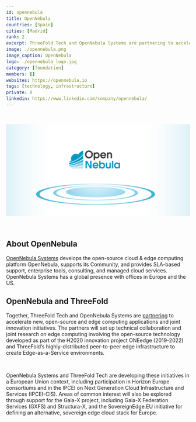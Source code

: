 ```yaml
---
id: opennebula
title: OpenNebula
countries: [Spain]
cities: [Madrid]
rank: 2
excerpt: ThreeFold Tech and OpenNebula Systems are partnering to accelerate new, open-source and edge computing applications and joint innovation initiatives.
image: ./opennebula.png
image_caption: OpenNebula
logo: ./opennebula_logo.jpg
category: [foundation]
members: []
websites: https://opennebula.io
tags: [technology, infrastructure]
private: 0
linkedin: https://www.linkedin.com/company/opennebula/
---
```


<br/>

![OpenNebula](./opennebula.png)

<br/>

## About OpenNebula

[OpenNebula Systems](http://opennebula.io) develops the open-source cloud & edge computing platform OpenNebula, supports its Community, and provides SLA-based support, enterprise tools, consulting, and managed cloud services. OpenNebula Systems has a global presence with offices in Europe and the US.

## OpenNebula and ThreeFold

Together, ThreeFold Tech and OpenNebula Systems are [partnering](https://www.einnews.com/pr_news/580733691/opennebula-and-threefold-announce-agreement-to-explore-cooperation-in-open-source-and-edge-computing) to accelerate new, open-source and edge computing applications and joint innovation initiatives. The partners will set up technical collaboration and joint research on edge computing involving the open-source technology developed as part of the H2020 innovation project ONEedge (2019-2022) and ThreeFold’s highly-distributed peer-to-peer edge infrastructure to create Edge-as-a-Service environments.

<br/>

OpenNebula Systems and ThreeFold Tech are developing these initiatives in a European Union context, including participation in Horizon Europe consortiums and in the IPCEI on Next Generation Cloud Infrastructure and Services (IPCEI-CIS). Areas of common interest will also be explored through support for the Gaia-X project, including Gaia-X Federation Services (GXFS) and Structura-X, and the SovereignEdge.EU initiative for defining an alternative, sovereign edge cloud stack for Europe.
